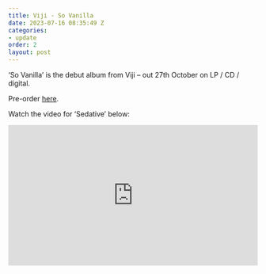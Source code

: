 ```yaml
---
title: Viji - So Vanilla
date: 2023-07-16 08:35:49 Z
categories:
- update
order: 2
layout: post
---
```


‘So Vanilla’ is the debut album from Viji – out 27th October on LP / CD / digital.

Pre-order  <a href="https://ffm.to/viji_sovanilla" >here</a>. 

Watch the video for ‘Sedative’ below:
 
<style>.embed-container { position: relative; padding-bottom: 56.25%; height: 0; overflow: hidden; max-width: 100%; } .embed-container iframe, .embed-container object, .embed-container embed { position: absolute; top: 0; left: 0; width: 100%; height: 100%; }</style><div class='embed-container'><iframe src='https://www.youtube.com/embed/W5TMr2fRMe8' frameborder='0' allowfullscreen></iframe></div>
<p> </p>
